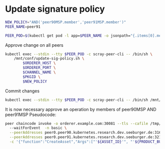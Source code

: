 # Update signature policy

```bash
NEW_POLICY="AND('peer90MSP.member','peer91MSP.member')"
PEER_NAME=peer91
```

```bash
PEER_POD=$(kubectl get pod -l app=$PEER_NAME -o jsonpath="{.items[0].metadata.name}")
```

Approve change on all peers
```bash
kubectl exec --stdin --tty $PEER_POD -c scray-peer-cli -- /bin/sh \
    /mnt/conf/update-sig-policy.sh \
        $ORDERER_HOST \
        $ORDERER_PORT \
        $CHANNEL_NAME \
        $PKGID \
        $NEW_POLICY
```

Commit changes
```bash
kubectl exec --stdin --tty $PEER_POD -c scray-peer-cli -- /bin/sh /mnt/conf/peer/cc_commit.sh  $CHANNEL_NAME $PKGID $NEW_POLICY
```

It is now necessary approve an operation by members of peer90MSP AND peer91MSP
Pseudocode: 
```bash
peer chaincode invoke -o orderer.example.com:30081 --tls --cafile /tmp/tlsca.example.com-cert.pem -C $CHANNEL_ID
  --waitForEvent  -n basic \
  --peerAddresses peer0.peer90.kubernetes.research.dev.seeburger.de:31625 --tlsRootCertFiles /tmp/90.ca.crt \
  --peerAddresses peer0.peer91.kubernetes.research.dev.seeburger.de:32119 --tlsRootCertFiles /tmp/91.ca.crt \
  -c '{"function":"CreateAsset","Args":["'${ASSET_ID}'", "'${PRODUCT_BUYER}'"]}'
```